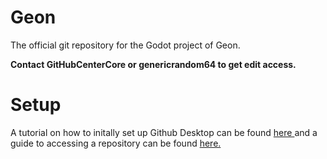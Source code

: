 # Geon
 The official git repository for the Godot project of Geon.

 **Contact GitHubCenterCore or genericrandom64 to get edit access.**


# Setup
 A tutorial on how to initally set up Github Desktop can be found [here ](https://github.com/GitHubCenterCore/Centercore/wiki/Github-Desktop---Installation,-Setup,-and-Usage)and a guide to accessing a repository can be found [here.](https://github.com/GitHubCenterCore/Centercore/wiki/Accessing-an-existing-repo)
